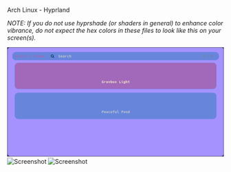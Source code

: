 Arch Linux - Hyprland

*NOTE: If you do not use hyprshade (or shaders in general) to enhance color vibrance, do not expect the hex colors in these files to look like this on your screen(s).*

![Screenshot](Pictures/theme_switcher.png)
![Screenshot](Pictures/gruvbox-rice/peaceful_pond.png)
![Screenshot](Pictures/peaceful_pond/gruvbox-rice.png)

